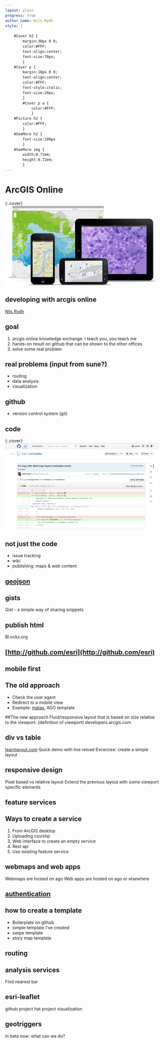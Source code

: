 ```yaml
---
layout: plain
progress: true
author_name: Nils Rydh
style: |

    #Cover h2 {
        margin:30px 0 0;
        color:#FFF;
        text-align:center;
        font-size:70px;
        }
    #Cover p {
        margin:10px 0 0;
        text-align:center;
        color:#FFF;
        font-style:italic;
        font-size:20px;
        }
        #Cover p a {
            color:#FFF;
            }
    #Picture h2 {
        color:#FFF;
        }
    #SeeMore h2 {
        font-size:100px
        }
    #SeeMore img {
        width:0.72em;
        height:0.72em;
        }
---
```



# ArcGIS Online
{:.cover}
![](pictures/arcgis-devices-large.png)
<!-- photo from developers.arcgis.com -->

## developing with arcgis online 
[Nils Rydh](http://twitter.com/pilsna) 

## goal
1. arcgis online knowledge exchange: I teach you, you teach me
2. hands-on result on github that can be shown to the other offices
3. solve some real problem

## real problems (input from sune?)
- routing 
- data analysis
- visualization

## github
- version control system (git)

## code
{:.cover}
![](pictures/esri-leaflet.png)

## not just the code
- issue tracking
- wiki
- publishing: maps & web content

## [geojson](https://github.com/Neogeografen/beachnumbers/blob/master/beachnumber.geojson) 

## gists
Gist - a simple way of sharing snippets

## publish html
Bl.ocks.org 

## [http://github.com/esri](http://github.com/esri) 

## **mobile first**

## The old approach 
- Check the user agent  
- Redirect to a mobile view 
- Example: [matas](http://matas.dk), AGO template

##The new approach 
Fluid/responsive layout that is based on size relative to the viewport. 
(definition of viewport) 
developers.arcgis.com

## div vs table
[learnlayout.com](http://learnlayout.com/)
Quick demo with live reload
Excercise: create a simple layout

## responsive design
Pixel based vs relative layout
Extend the previous layout with some viewport specific elements

## **feature services**

## Ways to create a service
1. From ArcGIS desktop 
2. Uploading csv/shp
3. Web interface to create an empty service
4. Rest api
5. Use existing feature service

## webmaps and web apps
Webmaps are hosted on ago
Web apps are hosted on ago or elsewhere 


## [**authentication**](https://developers.arcgis.com/en/authentication/index.html) 

## how to create a template
- Boilerplate on github
- simple template I've created
- swipe template
- story map template

## routing

## analysis services
Find nearest bar

## esri-leaflet
github project
hat project visualization

## geotriggers 
in beta now: what can we do?